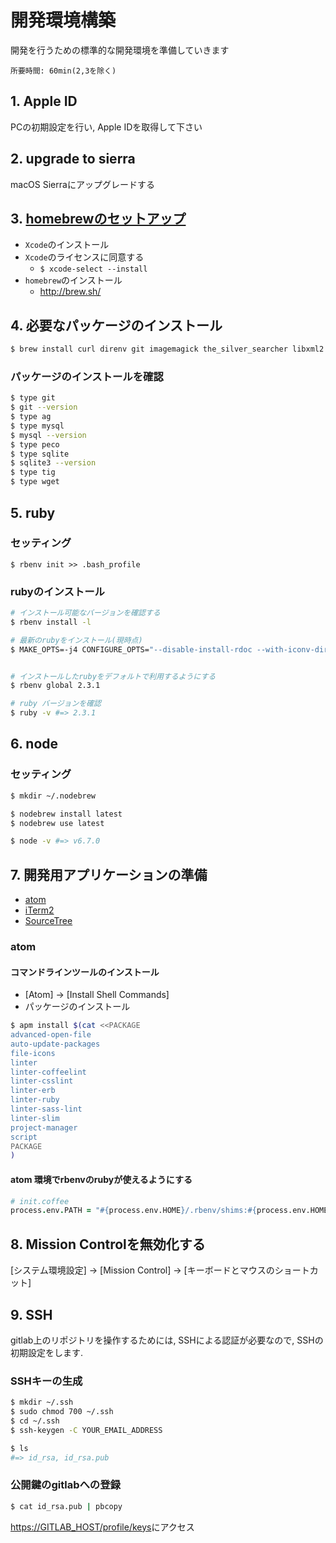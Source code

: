 開発環境構築
==
開発を行うための標準的な開発環境を準備していきます

    所要時間: 60min(2,3を除く)

## 1. Apple ID
PCの初期設定を行い, Apple IDを取得して下さい

## 2. upgrade to sierra
macOS Sierraにアップグレードする

## 3. [homebrewのセットアップ]( https://blog.ymyzk.com/2015/10/os-x-el-capitan-homebrew/https://blog.ymyzk.com/2015/10/os-x-el-capitan-homebrew/)

<!-- + `/usr/local`ディレクトリを作成する
```sh
$ sudo mkdir /usr/local && sudo chflags norestricted /usr/local && sudo chown -R $(whoami):admin /usr/local
``` -->

+ `Xcode`のインストール
+ `Xcode`のライセンスに同意する
  + `$ xcode-select --install`
+ `homebrew`のインストール
  + http://brew.sh/

## 4. 必要なパッケージのインストール
```sh
$ brew install curl direnv git imagemagick the_silver_searcher libxml2 libxslt mysql nodebrew openssl peco rbenv readline ruby-build sqlite tig wget
```

### パッケージのインストールを確認
```sh
$ type git
$ git --version
$ type ag
$ type mysql
$ mysql --version
$ type peco
$ type sqlite
$ sqlite3 --version
$ type tig
$ type wget
```

## 5. ruby

### セッティング
```
$ rbenv init >> .bash_profile
```

### rubyのインストール
```sh
# インストール可能なバージョンを確認する
$ rbenv install -l

# 最新のrubyをインストール(現時点)
$ MAKE_OPTS=-j4 CONFIGURE_OPTS="--disable-install-rdoc --with-iconv-dir=/usr/lib" rbenv install 2.3.1


# インストールしたrubyをデフォルトで利用するようにする
$ rbenv global 2.3.1

# ruby バージョンを確認
$ ruby -v #=> 2.3.1
```

## 6. node

### セッティング
```sh
$ mkdir ~/.nodebrew

$ nodebrew install latest
$ nodebrew use latest

$ node -v #=> v6.7.0
```

## 7. 開発用アプリケーションの準備

+ [atom](https://atom.io/)
+ [iTerm2](https://www.iterm2.com/index.html)
+ [SourceTree](https://ja.atlassian.com/software/sourcetree)
<!-- + [dash](https://itunes.apple.com/jp/app/dash-3-api-docs-snippets./id449589707?mt=12) -->

### atom
#### コマンドラインツールのインストール
+ [Atom] -> [Install Shell Commands]
+ パッケージのインストール
```sh
$ apm install $(cat <<PACKAGE
advanced-open-file
auto-update-packages
file-icons
linter
linter-coffeelint
linter-csslint
linter-erb
linter-ruby
linter-sass-lint
linter-slim
project-manager
script
PACKAGE
)
```

#### atom 環境でrbenvのrubyが使えるようにする
```coffee
# init.coffee
process.env.PATH = "#{process.env.HOME}/.rbenv/shims:#{process.env.HOME}/.rbenv/bin:#{process.env.PATH}"
```

## 8. Mission Controlを無効化する
[システム環境設定] -> [Mission Control] -> [キーボードとマウスのショートカット]

## 9. SSH
gitlab上のリポジトリを操作するためには, SSHによる認証が必要なので, SSHの初期設定をします.

### SSHキーの生成
```sh
$ mkdir ~/.ssh
$ sudo chmod 700 ~/.ssh
$ cd ~/.ssh
$ ssh-keygen -C YOUR_EMAIL_ADDRESS

$ ls
#=> id_rsa, id_rsa.pub
```
### 公開鍵のgitlabへの登録
```sh
$ cat id_rsa.pub | pbcopy
```
<https://GITLAB_HOST/profile/keys>にアクセス
